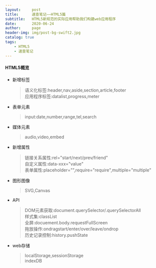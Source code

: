 ```yaml
---
layout:     post
title:      速查笔记——HTML5篇
subtitle:   HTML5新规范的实际应用帮助我们构建web应用程序
date:       2020-06-24
author:     page
header-img: img/post-bg-swift2.jpg
catalog: true
tags:
    - HTML5
    - 速查笔记
---
```


#### HTML5概览

- 新增标签
   > 语义化标签:header,nav,aside,section,article,footer  
   > 应用程序标签:datalist,progress,meter
- 表单元素
   > input:date,number,range,tel,search  
- 媒体元素
   > audio,video,embed  
- 新增属性
   > 链接关系属性:rel="start/next/prev/friend"  
   > 自定义属性:data-xxx="value"  
   > 表单属性:placeholder="",require="require",multiple="multiple"   
- 图形图像
   > SVG,Canvas  
- API
   > DOM元素获取:document.querySelector/.querySelectorAll  
   > 样式集:classList  
   > 全屏:docuement.body.requestFullScreen  
   > 拖放操作:ondragstart/enter/over/leave/ondrop  
   > 历史记录控制:history.pushState    
- web存储
   > localStorage,sessionStorage  
   > indexDB